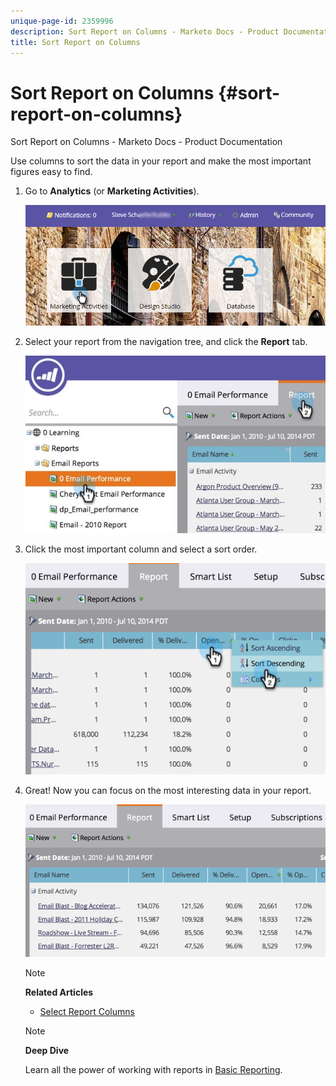 ```yaml
---
unique-page-id: 2359996
description: Sort Report on Columns - Marketo Docs - Product Documentation
title: Sort Report on Columns
---
```


# Sort Report on Columns {#sort-report-on-columns}

Sort Report on Columns - Marketo Docs - Product Documentation

Use columns to sort the data in your report and make the most important figures easy to find.

1. Go to **Analytics** (or **Marketing Activities**).

   ![](assets/login-marketing-activities.png)

1. Select your report from the navigation tree, and click the **Report** tab.

   ![](assets/reports2.jpg)

1. Click the most important column and select a sort order.

   ![](assets/image2014-9-16-10-3a47-3a46.png)

1. Great! Now you can focus on the most interesting data in your report.

   ![](assets/image2014-9-16-10-3a47-3a50.png)

   >[!NOTE]
   >
   >**Related Articles**
   >
   >    
   >    
   >    * [Select Report Columns](select-report-columns.md)
   >    
   >

   >[!NOTE]
   >
   >**Deep Dive**
   >
   >
   >Learn all the power of working with reports in [Basic Reporting](../../../../../welcome-to-marketo-docs/product-docs/reporting/basic-reporting.md).


